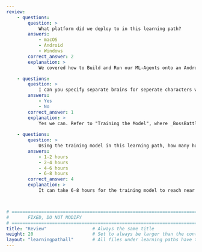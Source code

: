 ```yaml
---
review:
    - questions:
        question: >
            What platform did we deploy to in this learning path?
        answers:
            - macOS
            - Android
            - Windows
        correct_answer: 2                    
        explanation: >
            We covered how to Build and Run our ML-Agents onto an Android device.

    - questions:
        question: >
            I can you specify separate brains for seperate characters within my game?
        answers:
            - Yes
            - No
        correct_answer: 1                    
        explanation: >
            Yes we can. Refer to "Training the Model", where _BossBattle separation.yaml_ is mentioned, which shows how we might have separate braings for each character in our game. One for the Paladin and another for the Vampire.
               
    - questions:
        question: >
            Using the training model in this learning path, how many hours can it take to train the models to a competent enough level for our game?
        answers:
            - 1-2 hours
            - 2-4 hours
            - 4-6 hours
            - 6-8 hours
        correct_answer: 4          
        explanation: >
            It can take 6-8 hours for the training model to reach near 3,000,000 learning iterations.



# ================================================================================
#       FIXED, DO NOT MODIFY
# ================================================================================
title: "Review"                 # Always the same title
weight: 20                      # Set to always be larger than the content in this path
layout: "learningpathall"       # All files under learning paths have this same wrapper
---
```

